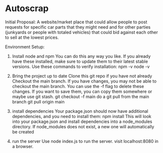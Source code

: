 # Autoscrap

Initial Proposal:
A website/market place that could allow people to post requests for specific car parts that they might need and for other parties (junkyards or people with totaled vehicles) that could bid against each other to sell at the lowest prices.

Environment Setup:
1) Install node and npm
You can do this any way you like. If you already have these installed, make sure to update them to their latest stable versions.
Use these commands to verify installation:
npm -v
node -v

2) Bring the project up to date
Clone this git repo if you have not already
Checkout the main branch. If you have changes, you may not be able to checkout the main branch.
You can use the -f flag to delete these changes. If you want to save them, you can copy them somewhere or maybe use git stash.
git checkout -f main
do a git pull from the main branch
git pull origin main

3) install dependencies
Your package.json should now have additional dependencies, and you need to install them:
npm install
This will look into your package.json and install dependencies into a node_modules directory.
If node_modules does not exist, a new one will automatically be created

4) run the server
Use 
node index.js
to run the server. visit localhost:8080 in a browser.
